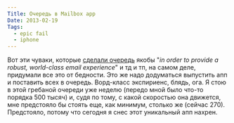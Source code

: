 ```yaml
---
Title: Очередь в Mailbox app
Date: 2013-02-19
Tags:
  - epic fail
  - iphone
---
```


Вот эти чуваки, которые [сделали очередь](http://www.mailboxapp.com/reservations/) якобы "_in order to provide a robust, world-class email experience_" и тд и тп, на самом деле, придумали все это от бедности.
Это же надо додуматься выпустить апп и поставить всех в очередь. Ворд-класс экспириенс, блядь, ога.
Я стою в этой гребаной очереди уже неделю (передо мной было что-то порядка 500 тысяч) и, судя по тому, с какой скоростью она движется, мне предстояло бы стоять еще, как минимум, столько же (сейчас 270).
Предстояло, потому что сегодня я снес этот уникальный апп нахрен.